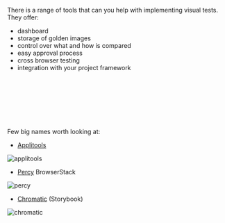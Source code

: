There is a range of tools that can you help with implementing visual tests.  They offer:
 - dashboard  
 - storage of golden images
 - control over what and how is compared
 - easy approval process
 - cross browser testing
 - integration with your project framework 
<br>
<br>
<br>
<br>
<br>
<br>

Few big names worth looking at:  
- [Applitools](https://applitools.com/)     

![applitools](/applitools.png)  

- [Percy](https://percy.io/) BrowserStack

![percy](/percy.png)

- [Chromatic](https://www.chromatic.com/) (Storybook)

![chromatic](/chromatic.png)

<br>
<br>
<br>
